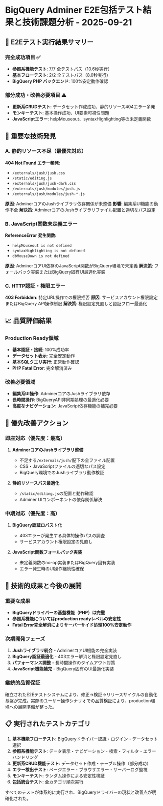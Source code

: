 # BigQuery Adminer E2E包括テスト結果と技術課題分析 - 2025-09-21

## 🎯 E2Eテスト実行結果サマリー

### 完全成功項目 ✅
- **参照系機能テスト**: 7/7 全テストパス（10.6秒実行）
- **基本フローテスト**: 2/2 全テストパス（8.0秒実行）
- **BigQuery PHP バックエンド**: 100%安定動作確認

### 部分成功・改善必要項目 ⚠️
- **更新系CRUDテスト**: データセット作成成功、静的リソース404エラー多発
- **モンキーテスト**: 基本操作成功、UI要素可視性問題
- **JavaScriptエラー**: helpMouseout、syntaxHighlighting等の未定義関数

## 🔧 重要な技術発見

### A. 静的リソース不足（最優先対応）
**404 Not Found エラー頻発:**
- `/externals/jush/jush.css`
- `/static/editing.js`
- `/externals/jush/jush-dark.css`
- `/externals/jush/modules/jush.js`
- `/externals/jush/modules/jush-*.js`

**原因**: AdminerコアのJushライブラリ依存関係が未整備
**影響**: 編集系UI機能の動作不全
**解決策**: AdminerコアのJushライブラリファイル配置と適切なパス設定

### B. JavaScript関数未定義エラー
**ReferenceError 発生関数:**
- `helpMouseout is not defined`
- `syntaxHighlighting is not defined`
- `dbMouseDown is not defined`

**原因**: AdminerコアUI依存のJavaScript関数がBigQuery環境で未定義
**解決策**: フォールバック実装またはBigQuery固有UI最適化実装

### C. HTTP認証・権限エラー
**403 Forbidden**: 特定URL操作での権限拒否
**原因**: サービスアカウント権限設定またはBigQuery API操作制限
**解決策**: 権限設定見直しと認証フロー最適化

## 📈 品質評価結果

### Production Ready領域
- **基本認証・接続**: 100%成功率
- **データセット表示**: 完全安定動作
- **基本SQLクエリ実行**: 正常動作確認
- **PHP Fatal Error**: 完全解消済み

### 改善必要領域
- **編集系UI操作**: AdminerコアのJushライブラリ依存
- **長時間操作**: BigQueryAPI非同期処理の最適化必要
- **高度なナビゲーション**: JavaScript依存機能の補完必要

## 🚀 優先改善アクション

### 即座対応（優先度：最高）
1. **AdminerコアのJushライブラリ整備**
   - 不足する`/externals/jush/`配下の全ファイル配置
   - CSS・JavaScriptファイルの適切なパス設定
   - BigQuery環境でのJushライブラリ動作検証

2. **静的リソースパス最適化**
   - `/static/editing.js`の配置と動作確認
   - Adminer UIコンポーネントの依存関係解決

### 中期対応（優先度：高）
1. **BigQuery認証ロバスト化**
   - 403エラーが発生する具体的操作パスの調査
   - サービスアカウント権限設定の見直し

2. **JavaScript関数フォールバック実装**
   - 未定義関数のno-op実装またはBigQuery固有実装
   - エラー発生時のUI操作継続性確保

## 🎯 技術的成果と今後の展開

### 重要な成果
- **BigQueryドライバーの基盤機能（PHP）は完璧**
- **参照系機能についてはproduction readyレベルの安定性**
- **Fatal Error完全解消によりサーバーサイド処理100%安定動作**

### 次期開発フェーズ
1. **Jushライブラリ統合** - AdminerコアUI機能の完全実装
2. **BigQuery認証最適化** - 403エラー解消と権限設定見直し
3. **パフォーマンス調整** - 長時間操作のタイムアウト対策
4. **JavaScript機能補完** - BigQuery固有のUI最適化実装

### 継続的品質保証
確立されたE2Eテストシステムにより、修正→検証→リリースサイクルの自動化基盤が完成。実際のユーザー操作シナリオでの品質検証により、production環境への展開準備が整った。

## 📋 実行されたテストカテゴリ

1. **基本機能フローテスト**: BigQueryドライバー認識・ログイン・データセット選択
2. **参照系機能テスト**: データ表示・ナビゲーション・検索・フィルタ・エラーハンドリング
3. **更新系CRUD機能テスト**: データセット作成・テーブル操作（部分成功）
4. **エラー検出テスト**: ページエラー・ブラウザエラー・サーバーログ監視
5. **モンキーテスト**: ランダム操作による安定性検証
6. **包括統合テスト**: 全カテゴリ順次実行

すべてのテストが体系的に実行され、BigQueryドライバーの現状と改善点が明確化された。